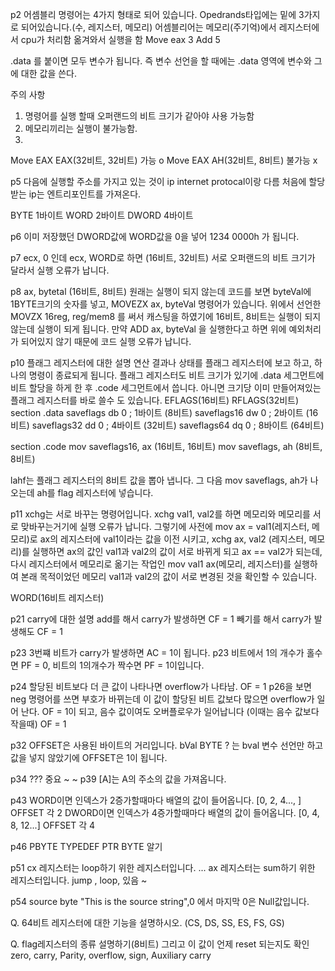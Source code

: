 p2  어셈블리 명령어는 4가지 형태로 되어 있습니다.
Opedrands타입에는 밑에 3가지로 되어있습니다.(수, 레지스터, 메모리) 
어셈블리어는 메모리(주기억)에서 레지스터에서 cpu가 처리함 옮겨와서 실행을 함
Move eax 3 
Add 5 

.data 를 붙이면 모두 변수가 됩니다. 즉 변수 선언을 할 때에는 .data 영역에 변수와 그에 대한 값을 쓴다.

주의 사항
1. 명령어를 실행 할때 오퍼랜드의 비트 크기가 같아야 사용 가능함
2. 메모리끼리는 실행이 불가능함.
3. 
Move EAX EAX(32비트, 32비트) 가능 o
Move EAX AH(32비트, 8비트) 불가능 x

p5 다음에 실행할 주소를 가지고 있는 것이 ip   internet protocal이랑 다름
처음에 할당받는 ip는 엔트리포인트를 가져온다.

BYTE 1바이트
WORD 2바이트
DWORD 4바이트

p6 이미 저장했던 DWORD값에 WORD값을 0을 넣어 1234 0000h 가 됩니다.

p7 ecx, 0 인데 ecx, WORD로 하면 (16비트, 32비트) 서로 오퍼랜드의 비트 크기가 달라서 실행 오류가 납니다.

p8 ax, bytetal (16비트, 8비트) 원래는 실행이 되지 않는데 
코드를 보면 byteVal에 1BYTE크기의 숫자를 넣고, MOVEZX ax, byteVal 명령어가 있습니다. 위에서 선언한 MOVZX 16reg, reg/mem8 를 써서 캐스팅을 하였기에 
16비트, 8비트는 실행이 되지 않는데 실행이 되게 됩니다. 만약 ADD ax, byteVal 을 실행한다고 하면 위에 예외처리가 되어있지 않기 때문에 코드 실행 오류가 납니다. 

p10 플래그 레지스터에 대한 설명
연산 결과나 상태를 플래그 레지스터에 보고 하고, 하나의 명령이 종료되게 됩니다.
플래그 레지스터도 비트 크기가 있기에 .data 세그먼트에 비트 할당을 하게 한 후 .code 세그먼트에서 씁니다.
아니면 크기당 이미 만들어져있는 플래그 레지스터를 바로 쓸수 도 있습니다. 
EFLAGS(16비트) RFLAGS(32비트)
section .data
saveflags db 0      ; 1바이트 (8비트)
saveflags16 dw 0    ; 2바이트 (16비트)
saveflags32 dd 0    ; 4바이트 (32비트)
saveflags64 dq 0    ; 8바이트 (64비트)

section .code
mov saveflags16, ax    (16비트, 16비트)
mov saveflags, ah      (8비트, 8비트)

lahf는 플래그 레지스터의 8비트 값을 뽑아 냅니다. 
그 다음 mov saveflags, ah가 나오는데 ah를 flag 레지스터에 넣습니다.

p11 xchg는 서로 바꾸는 명령어입니다. xchg val1, val2를 하면 메모리와 메모리를 서로 맞바꾸는거기에 실행 오류가 납니다.
그렇기에 사전에 mov ax = val1(레지스터, 메모리)로 ax의 레지스터에 val1이라는 값을 이전 시키고, xchg ax, val2 (레지스터, 메모리)를 실행하면 ax의 값인 val1과 val2의 값이 서로 바뀌게 되고
ax == val2가 되는데, 다시 레지스터에서 메모리로 옮기는 작업인 mov val1 ax(메모리, 레지스터)를 실행하여 본래 목적이었던 메모리 val1과 val2의 값이 서로 변경된 것을 확인할 수 있습니다.

WORD(16비트 레지스터)

p21 carry에 대한 설명
add를 해서 carry가 발생하면 CF = 1
빼기를 해서 carry가 발생해도 CF = 1

p23 3번쨰 비트가 carry가 발생하면 AC = 1이 됩니다. 
p23 비트에서 1의 개수가 홀수면 PF = 0, 비트의 1의개수가 짝수면 PF = 1이입니다.


p24 할당된 비트보다 더 큰 값이 나타나면 overflow가 나타남. OF = 1 
p26을 보면 neg 명령어를 쓰면 부호가 바뀌는데 이 값이 할당된 비트 값보다 많으면 overflow가 일어 난다. OF = 1이 되고, 음수 값이여도 오버플로우가 일어납니다 (이때는 음수 값보다 작을때) OF = 1

p32 OFFSET은 사용된 바이트의 거리입니다.       bVal BYTE ? 는 bval 변수 선언만 하고 값을 넣지 않았기에 OFFSET은 1이 됩니다.

p34 ??? 중요
~
~
p39 [A]는 A의 주소의 값을 가져옵니다. 

p43 WORD이면 인덱스가 2증가할때마다 배열의 값이 들어옵니다. [0, 2, 4..., ] OFFSET 각 2
DWORD이면 인덱스가 4증가할때마다 배열의 값이 들어옵니다. [0, 4, 8, 12...] OFFSET 각 4

p46 PBYTE TYPEDEF PTR BYTE 알기

p51 cx 레지스터는 loop하기 위한 레지스터입니다. ...
ax 레지스터는 sum하기 위한 레지스터입니다.
jump , loop, 있음
~


p54 source byte "This is the source string",0  에서 마지막 0은  Null값입니다.


Q.
64비트 레지스터에 대한 기능을 설명하시오. (CS, DS, SS, ES, FS, GS)

Q. flag레지스터의 종류 설명하기(8비트) 그리고 이 값이 언제 reset 되는지도 확인
zero, carry, Parity, overflow, sign, Auxiliary carry 
